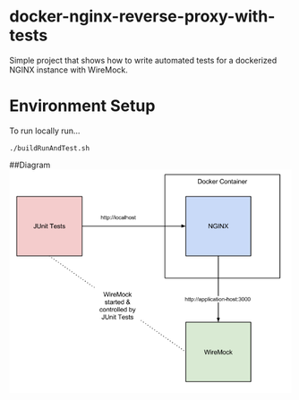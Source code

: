 docker-nginx-reverse-proxy-with-tests
=====
Simple project that shows how to write automated tests for a dockerized NGINX instance with WireMock.

Environment Setup
=================
To run locally run...

```
./buildRunAndTest.sh
```

##Diagram
![Architecture Diagram](diagram.png)

